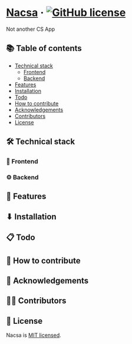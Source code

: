 # [Nacsa](https://github.com/duchungvu/Nacsa) &middot; [![GitHub license](https://img.shields.io/badge/license-MIT-blue.svg)](https://github.com/duchungvu/Nacsa/blob/master/LICENSE) 

Not another CS App

## 📚 Table of contents

- [Technical stack](#technical-stack)
  - [Frontend](#frontend)
  - [Backend](#backend)
- [Features](#features)
- [Installation](#installation)
- [Todo](#todo)
- [How to contribute](#how-to-contribute)
- [Acknowledgements](#acknowledgements)
- [Contributors](#contributors)
- [License](#license)

## 🛠 Technical stack

### 📙 Frontend

### ⚙ Backend

## 🚀 Features

## ⬇ Installation

## 📋 Todo

## 👏 How to contribute

## 🎉 Acknowledgements

## 👨‍💻 Contributors

## 📄 License

Nacsa is [MIT licensed](./LICENSE).
